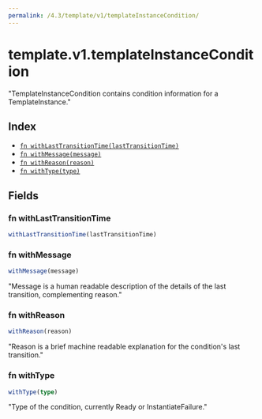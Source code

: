 ```yaml
---
permalink: /4.3/template/v1/templateInstanceCondition/
---
```


# template.v1.templateInstanceCondition

"TemplateInstanceCondition contains condition information for a TemplateInstance."

## Index

* [`fn withLastTransitionTime(lastTransitionTime)`](#fn-withlasttransitiontime)
* [`fn withMessage(message)`](#fn-withmessage)
* [`fn withReason(reason)`](#fn-withreason)
* [`fn withType(type)`](#fn-withtype)

## Fields

### fn withLastTransitionTime

```ts
withLastTransitionTime(lastTransitionTime)
```



### fn withMessage

```ts
withMessage(message)
```

"Message is a human readable description of the details of the last transition, complementing reason."

### fn withReason

```ts
withReason(reason)
```

"Reason is a brief machine readable explanation for the condition's last transition."

### fn withType

```ts
withType(type)
```

"Type of the condition, currently Ready or InstantiateFailure."